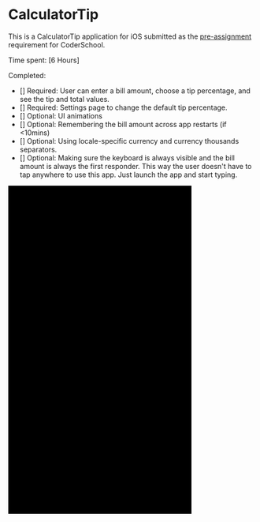 # CalculatorTip

This is a CalculatorTip application for iOS submitted as the [pre-assignment](https://github.com/konnguyen/CalculatorTip) requirement for CoderSchool.

Time spent: [6 Hours]

Completed:

* [] Required: User can enter a bill amount, choose a tip percentage, and see the tip and total values.
* [] Required: Settings page to change the default tip percentage.
* [] Optional: UI animations
* [] Optional: Remembering the bill amount across app restarts (if <10mins)
* [] Optional: Using locale-specific currency and currency thousands separators.
* [] Optional: Making sure the keyboard is always visible and the bill amount is always the first responder. This way the user doesn't have to tap anywhere to use this app. Just launch the app and start typing.

![My image](img/image.gif)

